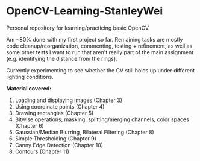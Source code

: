 # OpenCV-Learning-StanleyWei
 Personal repository for learning/practicing basic OpenCV.

Am ~80% done with my first project so far. Remaining tasks are mostly code cleanup/reorganization, commenting, testing + refinement, as well as some other tests I want to run that aren't really part of the main assignment (e.g. identifying the distance from the rings).

Currently experimenting to see whether the CV still holds up under different lighting conditions.

__**Material covered:**__
<ol>
<li>Loading and displaying images (Chapter 3)</li>
<li>Using coordinate points (Chapter 4)</li>
<li>Drawing rectangles (Chapter 5)</li>
<li>Bitwise operations, masking, splitting/merging channels,  color spaces (Chapter 6)</li>
<li>Gaussian/Median Blurring, Bilateral Filtering (Chapter 8)</li>
<li>Simple Thresholding (Chapter 9)</li>
<li>Canny Edge Detection (Chapter 10)</li>
<li>Contours (Chapter 11)</li>
</ol>
